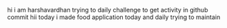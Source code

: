 hi i am harshavardhan  trying to daily challenge to get activity in github commit
 hii today i made food application
today and daily trying to maintain
